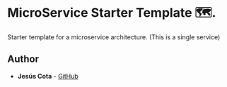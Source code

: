 # MicroService Starter Template &#128506;.

Starter template for a microservice architecture. (This is a single service)


## Author

* **Jesús Cota** - [GitHub](https://github.com/jcota29)

